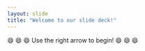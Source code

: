 ```yaml
---
layout: slide
title: "Welcome to our slide deck!"
---
```


:smile: :smile: :smile: Use the right arrow to begin! :smile: :smile: :smile:
